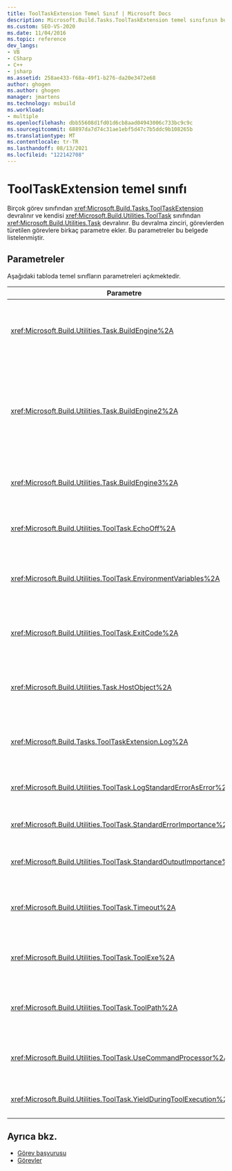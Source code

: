 ```yaml
---
title: ToolTaskExtension Temel Sınıf | Microsoft Docs
description: Microsoft.Build.Tasks.ToolTaskExtension temel sınıfının bundan devralınan görevlere eklemiş olduğu parametreler hakkında bilgi edinebilirsiniz.
ms.custom: SEO-VS-2020
ms.date: 11/04/2016
ms.topic: reference
dev_langs:
- VB
- CSharp
- C++
- jsharp
ms.assetid: 258ae433-f68a-49f1-b276-da20e3472e68
author: ghogen
ms.author: ghogen
manager: jmartens
ms.technology: msbuild
ms.workload:
- multiple
ms.openlocfilehash: dbb55608d1fd01d6cb8aad04943006c733bc9c9c
ms.sourcegitcommit: 68897da7d74c31ae1ebf5d47c7b5ddc9b108265b
ms.translationtype: MT
ms.contentlocale: tr-TR
ms.lasthandoff: 08/13/2021
ms.locfileid: "122142708"
---
```

# <a name="tooltaskextension-base-class"></a>ToolTaskExtension temel sınıfı

Birçok görev sınıfından <xref:Microsoft.Build.Tasks.ToolTaskExtension> devralınır ve kendisi <xref:Microsoft.Build.Utilities.ToolTask> sınıfından <xref:Microsoft.Build.Utilities.Task> devralınır. Bu devralma zinciri, görevlerden türetilen görevlere birkaç parametre ekler. Bu parametreler bu belgede listelenmiştir.

## <a name="parameters"></a>Parametreler

 Aşağıdaki tabloda temel sınıfların parametreleri açıkmektedir.

| Parametre | Açıklama |
| - | - |
| <xref:Microsoft.Build.Utilities.Task.BuildEngine%2A> | İsteğe <xref:Microsoft.Build.Framework.IBuildEngine> bağlı parametre.<br /><br /> Görevler için kullanılabilir derleme altyapısı arabirimini belirtir. Derleme altyapısı, görevlerin bu parametreye geri çağrılmalarına izin vermek için bu parametreyi otomatik olarak ayarlar. |
| <xref:Microsoft.Build.Utilities.Task.BuildEngine2%2A> | İsteğe <xref:Microsoft.Build.Framework.IBuildEngine2> bağlı parametre.<br /><br /> Görevler için kullanılabilir derleme altyapısı arabirimini belirtir. Derleme altyapısı, görevlerin bu parametreye geri çağrılmalarına izin vermek için bu parametreyi otomatik olarak ayarlar.<br /><br /> Bu özellik kolaylık sağlar, böylece bu sınıftan devralan görev yazarlarının değerinden değerine türe türetleri `IBuildEngine` `IBuildEngine2` yoktur. |
| <xref:Microsoft.Build.Utilities.Task.BuildEngine3%2A> | İsteğe <xref:Microsoft.Build.Framework.IBuildEngine3> bağlı parametre.<br /><br /> Konak tarafından sağlanan derleme altyapısı arabirimini belirtir. |
| <xref:Microsoft.Build.Utilities.ToolTask.EchoOff%2A> | İsteğe `bool` bağlı parametre.<br /><br /> olarak `true` ayarlanırsa, bu görev **/Q'cmd.exe** komut satırına  iletir, böylece komut satırı stdout'a kopyalanmaz. |
| <xref:Microsoft.Build.Utilities.ToolTask.EnvironmentVariables%2A> | İsteğe `String` bağlı dizi parametresi.<br /><br /> Eşittir işaretleriyle ayrılmış ortam değişkenleri çiftleri dizisi. Bu değişkenler, normal ortam bloğuna ek olarak veya seçmeli olarak geçersiz kılmanın yanı sıra, ortaya çıktı yürütülebilir dosyaya geçirildi. |
| <xref:Microsoft.Build.Utilities.ToolTask.ExitCode%2A> | İsteğe `Int32` bağlı çıkış salt okunur parametresi.<br /><br /> Yürütülen komut tarafından sağlanan çıkış kodunu belirtir. Görev herhangi bir hata günlüğe kaydedse ama işlemde çıkış kodu 0 (başarılı) varsa, bu -1 olarak ayarlanır. |
| <xref:Microsoft.Build.Utilities.Task.HostObject%2A> | İsteğe <xref:Microsoft.Build.Framework.ITaskHost> bağlı parametre.<br /><br /> Konak nesne örneğini belirtir (null olabilir). Konak IDE'nin bu belirli görevle bir konak nesnesi ilişkilendirilmişse, derleme altyapısı bu özelliği ayarlar. |
| <xref:Microsoft.Build.Tasks.ToolTaskExtension.Log%2A> | İsteğe <xref:Microsoft.Build.Utilities.TaskLoggingHelper> bağlı salt okunur parametre.<br /><br /> Görev günlüğü yöntemlerini <xref:Microsoft.Build.Tasks.TaskLoggingHelperExtension> içeren bir sınıfın örneğini alır. |
| <xref:Microsoft.Build.Utilities.ToolTask.LogStandardErrorAsError%2A> | Seçenek `bool` parametresi.<br /><br /> ise, `true` standart hata akışında alınan tüm iletiler hata olarak kaydedilir. |
| <xref:Microsoft.Build.Utilities.ToolTask.StandardErrorImportance%2A> | İsteğe `String` bağlı parametre.<br /><br /> Standart çıkış akışından metin günlüğe hangi önemle kaydedilir? |
| <xref:Microsoft.Build.Utilities.ToolTask.StandardOutputImportance%2A> | İsteğe `String` bağlı parametre.<br /><br /> Standart çıkış akışından metin günlüğe hangi önemle kaydedilir? |
| <xref:Microsoft.Build.Utilities.ToolTask.Timeout%2A> | Sanal isteğe bağlı `Int32` parametre.<br /><br /> Görev yürütülebilir dosyasının sonlandırılma süresini milisaniye cinsinden belirtir. Varsayılan değer, `Int.MaxValue` zaman dışında nokta olmadığını gösteren değeridir. Zaman out milisaniye cinsindendir. |
| <xref:Microsoft.Build.Utilities.ToolTask.ToolExe%2A> | Sanal isteğe bağlı `string` parametre.<br /><br /> Projeler bir ToolName'i geçersiz kılmak için bunu gerçekleştirebilirsiniz. Görevler ToolName'i korumak için bunu geçersiz kabilirsiniz. |
| <xref:Microsoft.Build.Utilities.ToolTask.ToolPath%2A> | İsteğe `string` bağlı parametre.<br /><br /> Görevin temel alınan yürütülebilir dosyayı yükleme konumunu belirtir. Bu parametre belirtilmezse, görev çalışan çerçevenin sürümüne karşılık gelen SDK yükleme yolunu MSBuild. |
| <xref:Microsoft.Build.Utilities.ToolTask.UseCommandProcessor%2A> | İsteğe `bool` bağlı parametre.<br /><br /> olarak ayarlanırsa, bu görev komut satırı için bir toplu iş dosyası oluşturur ve komutu doğrudan yürütmek yerine komut `true` işlemcisini kullanarak yürütür. |
| <xref:Microsoft.Build.Utilities.ToolTask.YieldDuringToolExecution%2A> | İsteğe `bool` bağlı parametre.<br /><br /> olarak `true` ayarlanırsa, bu görev görevi yürütücü olduğunda düğümü sağlar. |

## <a name="see-also"></a>Ayrıca bkz.

- [Görev başvurusu](../msbuild/msbuild-task-reference.md)
- [Görevler](../msbuild/msbuild-tasks.md)
